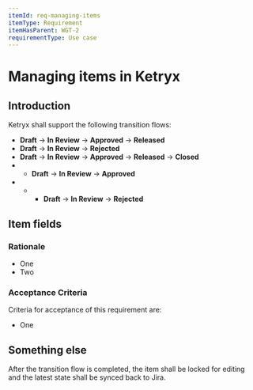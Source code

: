 ```yaml
---
itemId: req-managing-items
itemType: Requirement
itemHasParent: WGT-2
requirementType: Use case
---
```


# Managing items in Ketryx

## Introduction

Ketryx shall support the following transition flows:

- **Draft** -> **In Review** -> **Approved** -> **Released**
- **Draft** -> **In Review** -> **Rejected**
- **Draft** -> **In Review** -> **Approved** -> **Released** -> **Closed**
- - **Draft** -> **In Review** -> **Approved**
- - - **Draft** -> **In Review** -> **Rejected**

## Item fields

### Rationale

* One
* Two

### Acceptance Criteria

Criteria for acceptance of this requirement are:

* One

## Something else

After the transition flow is completed, the item shall be locked for editing and the latest state shall be synced back to Jira.